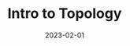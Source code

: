 ---
org: MIT
courseno: 18.901
title: Intro to Topology
subject: Math
date: 2023-02-01
term: Spring 2023
status: 
notes: 18-901.pdf
code: 18.901
site:
instructor: Anthony Conway
comment: The second half of the class is currently missing.
---